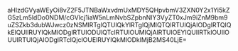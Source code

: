 aHlzdGVyaWEyOi8vZ2F5JTNBaWxvdmUxMDY5QHpvbmV3ZXN0Y2x1Yi5kZG5zLm5ldDo0NDM/cGVlcj1iaW5nLmNvbSZpbnNlY3VyZT0xJm9iZnM9bm9uZSZkb3dubWJwcz0zNSMlRTglQTUlQkYlRTglQjMlQTQlRTUlQjAlODglRTQlQkElQUIlRUYlQkMlODglRTUlODUlQTclRTUlOUMlQjAlRTUlOEYlQUIlRTklOUIlOUUlRTUlQjAlODglRTclQjclOUElRUYlQkMlODklMjB2MS40LjE=
